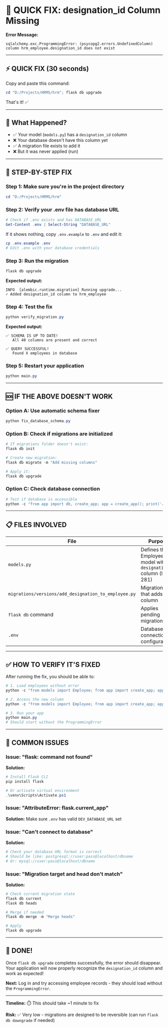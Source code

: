 # 🚨 QUICK FIX: designation_id Column Missing

**Error Message:**
```
sqlalchemy.exc.ProgrammingError: (psycopg2.errors.UndefinedColumn) 
column hrm_employee.designation_id does not exist
```

---

## ⚡ QUICK FIX (30 seconds)

Copy and paste this command:

```powershell
cd "D:/Projects/HRMS/hrm"; flask db upgrade
```

That's it! ✅

---

## 📖 What Happened?

- ✅ Your model (`models.py`) has a `designation_id` column
- ❌ Your database doesn't have this column yet
- ✅ A migration file exists to add it
- ❌ But it was never applied (run)

---

## 🔧 STEP-BY-STEP FIX

### Step 1: Make sure you're in the project directory
```powershell
cd "D:/Projects/HRMS/hrm"
```

### Step 2: Verify your .env file has database URL
```powershell
# Check if .env exists and has DATABASE_URL
Get-Content .env | Select-String "DATABASE_URL"
```

If it shows nothing, copy `.env.example` to `.env` and edit it:
```powershell
cp .env.example .env
# Edit .env with your database credentials
```

### Step 3: Run the migration
```powershell
flask db upgrade
```

**Expected output:**
```
INFO  [alembic.runtime.migration] Running upgrade...
✓ Added designation_id column to hrm_employee
```

### Step 4: Test the fix
```powershell
python verify_migration.py
```

**Expected output:**
```
✅ SCHEMA IS UP TO DATE!
   All 40 columns are present and correct

✅ QUERY SUCCESSFUL!
   Found X employees in database
```

### Step 5: Restart your application
```powershell
python main.py
```

---

## 🆘 IF THE ABOVE DOESN'T WORK

### Option A: Use automatic schema fixer
```powershell
python fix_database_schema.py
```

### Option B: Check if migrations are initialized
```powershell
# If migrations folder doesn't exist:
flask db init

# Create new migration:
flask db migrate -m "Add missing columns"

# Apply it:
flask db upgrade
```

### Option C: Check database connection
```powershell
# Test if database is accessible
python -c "from app import db, create_app; app = create_app(); print('✓ Database connected')"
```

---

## 📋 FILES INVOLVED

| File | Purpose |
|------|---------|
| `models.py` | Defines the Employee model with `designation_id` column (line 281) |
| `migrations/versions/add_designation_to_employee.py` | Migration file that adds the column |
| `flask db` command | Applies pending migrations |
| `.env` | Database connection configuration |

---

## ✅ HOW TO VERIFY IT'S FIXED

After running the fix, you should be able to:

```powershell
# 1. Load employees without error
python -c "from models import Employee; from app import create_app; app = create_app(); emp = Employee.query.first(); print(f'✓ Loaded {emp.first_name}')"

# 2. Access the new column
python -c "from models import Employee; from app import create_app; app = create_app(); emp = Employee.query.first(); print(f'✓ designation_id = {emp.designation_id}')"

# 3. Run your app
python main.py
# Should start without the ProgrammingError
```

---

## 🎯 COMMON ISSUES

### Issue: "flask: command not found"
**Solution:**
```powershell
# Install Flask CLI
pip install flask

# Or activate virtual environment
.\venv\Scripts\Activate.ps1
```

### Issue: "AttributeError: flask.current_app"
**Solution:** Make sure `.env` has valid `DEV_DATABASE_URL` set

### Issue: "Can't connect to database"
**Solution:** 
```powershell
# Check your database URL format is correct
# Should be like: postgresql://user:pass@localhost/dbname
# Or: mysql://user:pass@localhost/dbname
```

### Issue: "Migration target and head don't match"
**Solution:**
```powershell
# Check current migration state
flask db current
flask db heads

# Merge if needed
flask db merge -m "Merge heads"

# Apply
flask db upgrade
```

---

## 🎉 DONE!

Once `flask db upgrade` completes successfully, the error should disappear. Your application will now properly recognize the `designation_id` column and work as expected!

**Next:** Log in and try accessing employee records - they should load without the `ProgrammingError`.

---

**Timeline:** ⏱️ This should take ~1 minute to fix

**Risk:** ✅ Very low - migrations are designed to be reversible (can run `flask db downgrade` if needed)